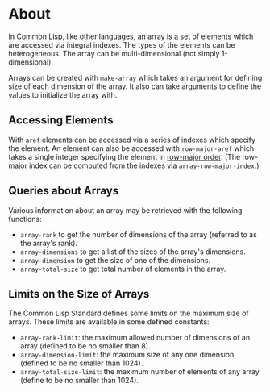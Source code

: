 # About

In Common Lisp, like other languages, an array is a set of elements which are accessed via integral indexes.
The types of the elements can be heterogeneous.
The array can be multi-dimensional (not simply 1-dimensional).

Arrays can be created with `make-array` which takes an argument for defining size of each dimension of the array.
It also can take arguments to define the values to initialize the array with.

## Accessing Elements

With `aref` elements can be accessed via a series of indexes which specify the element.
An element can also be accessed with `row-major-aref` which takes a single integer specifying the element in [row-major order][row-major-order].
(The row-major index can be computed from the indexes via `array-row-major-index`.)

## Queries about Arrays

Various information about an array may be retrieved with the following functions:

* `array-rank` to get the number of dimensions of the array (referred to as the array's rank).
* `array-dimensions` to get a list of the sizes of the array's dimensions.
* `array-dimension` to get the size of one of the dimensions.
* `array-total-size` to get total number of elements in the array.

## Limits on the Size of Arrays

The Common Lisp Standard defines some limits on the maximum size of arrays.
These limits are available in some defined constants: 

* `array-rank-limit`: the maximum allowed number of dimensions of an array (defined to be no smaller than 8).
* `array-dimension-limit`: the maximum size of any one dimension (defined to be no smaller than 1024).
* `array-total-size-limit`: the maximum number of elements of any array (define to be no smaller than 1024).



[row-major-order]: https://en.wikipedia.org/wiki/Row-_and_column-major_order
